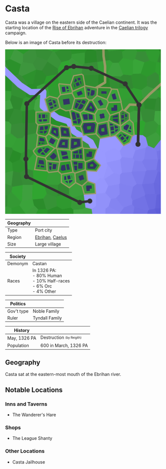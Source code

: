 # Casta

Casta was a village on the eastern side of the Caelian continent. It was the starting location of the [Rise of Ebrihan](../../Campaigns/caelian_trilogy.md#rise-of-ebrihan) adventure in the [Caelian trilogy](../../Campaigns/caelian_trilogy.md) campaign.

Below is an image of Casta before its destruction:

![Casta](../../Media/casta.png)

| Geography | |
| - | - |
| Type | Port city |
| Region | [Ebrihan](../Land/caelus.md#ebrihan), [Caelus](../Land/caelus.md) |
| Size | Large village |

| Society | |
| - | - |
| Demonym | Castan |
| Races | In 1326 PA:<br>- 80% Human<br>- 10% Half-races<br>- 6% Orc<br>- 4% Other |

| Politics | |
| - | - |
| Gov't type | Noble Family |
| Ruler | Tyndall Family |

| History | |
| - | - |
| May, 1326 PA | Destruction <sub><sup>(by Reigith)</sup></sub> |
| Population | 600 in March, 1326 PA |

## Geography

Casta sat at the eastern-most mouth of the Ebrihan river.

## Notable Locations

### Inns and Taverns

- The Wanderer's Hare

### Shops

- The League Shanty

### Other Locations

- Casta Jailhouse
